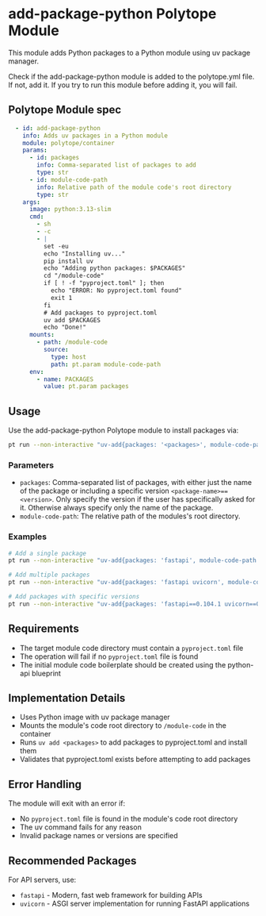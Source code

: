 # add-package-python Polytope Module

This module adds Python packages to a Python module using uv package manager.

Check if the add-package-python module is added to the polytope.yml file. If not, add it. If you try to run this module before adding it, you will fail. 

## Polytope Module spec
```yaml
  - id: add-package-python
    info: Adds uv packages in a Python module
    module: polytope/container
    params:
      - id: packages
        info: Comma-separated list of packages to add
        type: str
      - id: module-code-path
        info: Relative path of the module code's root directory
        type: str
    args:
      image: python:3.13-slim
      cmd:
        - sh
        - -c
        - |
          set -eu
          echo "Installing uv..."
          pip install uv
          echo "Adding python packages: $PACKAGES"
          cd "/module-code"
          if [ ! -f "pyproject.toml" ]; then
            echo "ERROR: No pyproject.toml found"
            exit 1
          fi
          # Add packages to pyproject.toml
          uv add $PACKAGES
          echo "Done!"
      mounts:
        - path: /module-code
          source:
            type: host
            path: pt.param module-code-path
      env:
        - name: PACKAGES
          value: pt.param packages
```

## Usage

Use the add-package-python Polytope module to install packages via:

```bash
pt run --non-interactive "uv-add{packages: '<packages>', module-code-path: '<module-code-path>'}"
```

### Parameters

- `packages`: Comma-separated list of packages, with either just the name of the package or including a specific version `<package-name>==<version>`. Only specify the version if the user has specifically asked for it. Otherwise always specify only the name of the package.
- `module-code-path`: The relative path of the modules's root directory.

### Examples

```bash
# Add a single package
pt run --non-interactive "uv-add{packages: 'fastapi', module-code-path: 'api'}"

# Add multiple packages
pt run --non-interactive "uv-add{packages: 'fastapi uvicorn', module-code-path: 'api'}"

# Add packages with specific versions
pt run --non-interactive "uv-add{packages: 'fastapi==0.104.1 uvicorn==0.24.0', module-code-path: 'api'}"
```

## Requirements

- The target module code  directory must contain a `pyproject.toml` file
- The operation will fail if no `pyproject.toml` file is found
- The initial module code boilerplate should be created using the python-api blueprint

## Implementation Details

- Uses Python image with uv package manager
- Mounts the module's code root directory to `/module-code` in the container
- Runs `uv add <packages>` to add packages to pyproject.toml and install them
- Validates that pyproject.toml exists before attempting to add packages

## Error Handling

The module will exit with an error if:
- No `pyproject.toml` file is found in the module's code root directory
- The uv command fails for any reason
- Invalid package names or versions are specified

## Recommended Packages

For API servers, use:
- `fastapi` - Modern, fast web framework for building APIs
- `uvicorn` - ASGI server implementation for running FastAPI applications
